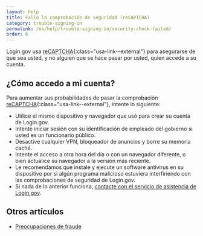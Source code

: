 ```yaml
---
layout: help
title: Falló la comprobación de seguridad (reCAPTCHA)
category: trouble-signing-in
permalink: /es/help/trouble-signing-in/security-check-failed/
order: 6
---
```


Login.gov usa [reCAPTCHA](https://cloud.google.com/security/products/recaptcha?hl=es){:class="usa-link--external"} para asegurarse de que sea usted, y no alguien que se hace pasar por usted, quien accede a su cuenta.

## ¿Cómo accedo a mi cuenta?

Para aumentar sus probabilidades de pasar la comprobación [reCAPTCHA](https://cloud.google.com/security/products/recaptcha?hl=es){:class="usa-link--external"}, intente lo siguiente:

- Utilice el mismo dispositivo y navegador que usó para crear su cuenta de Login.gov.
- Intente iniciar sesión con su identificación de empleado del gobierno si usted es un funcionario público.
- Desactive cualquier VPN, bloqueador de anuncios y borre su memoria caché.
- Intente el acceso a otra hora del día o con un navegador diferente, o bien actualice su navegador a la versión más reciente.
- Le recomendamos que instale y ejecute un software antivirus en su dispositivo por si algún programa malicioso estuviera interfiriendo con las comprobaciones de seguridad de Login.gov.
- Si nada de lo anterior funciona, [contacte con el servicio de asistencia de Login.gov](/es/contact/).

## Otros artículos

* [Preocupaciones de fraude](/es/help/fraud-concerns/overview/)
